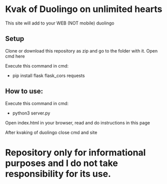 # Kvak of Duolingo on unlimited hearts

This site will add to your WEB (NOT mobile) duolingo

## Setup

Clone or download this repository as zip and go to the folder with it. Open cmd here

Execute this command in cmd:
 - pip install flask flask_cors requests

## How to use:

Execute this command in cmd:
 - python3 server.py

Open index.html in your browser, read and do instructions in this page

After kvaking of duolingo close cmd and site

# Repository only for informational purposes and I do not take responsibility for its use.
